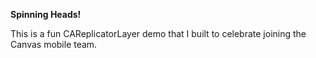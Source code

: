 **Spinning Heads!**

This is a fun CAReplicatorLayer demo that I built to celebrate joining the Canvas mobile team.

